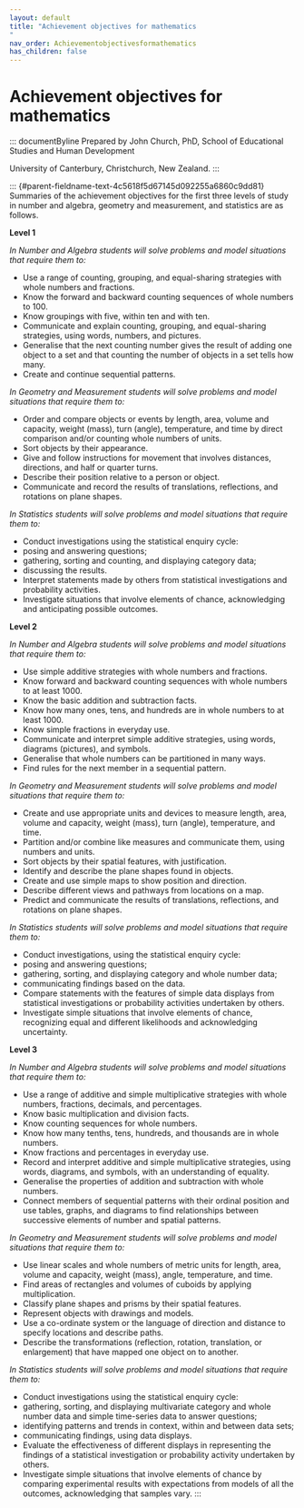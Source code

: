 ```yaml
---
layout: default
title: "Achievement objectives for mathematics 
"
nav_order: Achievementobjectivesformathematics
has_children: false
---
```

# Achievement objectives for mathematics 


::: documentByline
Prepared by John Church, PhD, School of Educational Studies and Human
Development

University of Canterbury, Christchurch, New Zealand.
:::

::: {#parent-fieldname-text-4c5618f5d67145d092255a6860c9dd81}
Summaries of the achievement objectives for the first three levels of
study in number and algebra, geometry and measurement, and statistics
are as follows.

**Level 1**

*In Number and Algebra students will solve problems and model situations
that require them to:*

-   Use a range of counting, grouping, and equal-sharing strategies with
    whole numbers and fractions.
-   Know the forward and backward counting sequences of whole numbers to
    100.
-   Know groupings with five, within ten and with ten.
-   Communicate and explain counting, grouping, and equal-sharing
    strategies, using words, numbers, and pictures.
-   Generalise that the next counting number gives the result of adding
    one object to a set and that counting the number of objects in a set
    tells how many.
-   Create and continue sequential patterns.

*In Geometry and Measurement students will solve problems and model
situations that require them to:*

-   Order and compare objects or events by length, area, volume and
    capacity, weight (mass), turn (angle), temperature, and time by
    direct comparison and/or counting whole numbers of units.
-   Sort objects by their appearance.
-   Give and follow instructions for movement that involves distances,
    directions, and half or quarter turns.
-   Describe their position relative to a person or object.
-   Communicate and record the results of translations, reflections, and
    rotations on plane shapes.

*In Statistics students will solve problems and model situations that
require them to:*

-   Conduct investigations using the statistical enquiry cycle:
-   posing and answering questions;
-   gathering, sorting and counting, and displaying category data;
-   discussing the results.
-   Interpret statements made by others from statistical investigations
    and probability activities.
-   Investigate situations that involve elements of chance,
    acknowledging and anticipating possible outcomes.

**Level 2**

*In Number and Algebra students will solve problems and model situations
that require them to:*

-   Use simple additive strategies with whole numbers and fractions.
-   Know forward and backward counting sequences with whole numbers to
    at least 1000.
-   Know the basic addition and subtraction facts.
-   Know how many ones, tens, and hundreds are in whole numbers to at
    least 1000.
-   Know simple fractions in everyday use.
-   Communicate and interpret simple additive strategies, using words,
    diagrams (pictures), and symbols.
-   Generalise that whole numbers can be partitioned in many ways.
-   Find rules for the next member in a sequential pattern.

*In Geometry and Measurement students will solve problems and model
situations that require them to:*

-   Create and use appropriate units and devices to measure length,
    area, volume and capacity, weight (mass), turn (angle), temperature,
    and time.
-   Partition and/or combine like measures and communicate them, using
    numbers and units.
-   Sort objects by their spatial features, with justification.
-   Identify and describe the plane shapes found in objects.
-   Create and use simple maps to show position and direction.
-   Describe different views and pathways from locations on a map.
-   Predict and communicate the results of translations, reflections,
    and rotations on plane shapes.

*In Statistics students will solve problems and model situations that
require them to:*

-   Conduct investigations, using the statistical enquiry cycle:
-   posing and answering questions;
-   gathering, sorting, and displaying category and whole number data;
-   communicating findings based on the data.
-   Compare statements with the features of simple data displays from
    statistical investigations or probability activities undertaken by
    others.
-   Investigate simple situations that involve elements of chance,
    recognizing equal and different likelihoods and acknowledging
    uncertainty.

**Level 3**

*In* *Number and Algebra students will solve problems and model
situations that require them to:*

-   Use a range of additive and simple multiplicative strategies with
    whole numbers, fractions, decimals, and percentages.
-   Know basic multiplication and division facts.
-   Know counting sequences for whole numbers.
-   Know how many tenths, tens, hundreds, and thousands are in whole
    numbers.
-   Know fractions and percentages in everyday use.
-   Record and interpret additive and simple multiplicative strategies,
    using words, diagrams, and symbols, with an understanding of
    equality.
-   Generalise the properties of addition and subtraction with whole
    numbers.
-   Connect members of sequential patterns with their ordinal position
    and use tables, graphs, and diagrams to find relationships between
    successive elements of number and spatial patterns.

*In Geometry and Measurement students will solve problems and model
situations that require them to:*

-   Use linear scales and whole numbers of metric units for length,
    area, volume and capacity, weight (mass), angle, temperature, and
    time.
-   Find areas of rectangles and volumes of cuboids by applying
    multiplication.
-   Classify plane shapes and prisms by their spatial features.
-   Represent objects with drawings and models.
-   Use a co-ordinate system or the language of direction and distance
    to specify locations and describe paths.
-   Describe the transformations (reflection, rotation, translation, or
    enlargement) that have mapped one object on to another.

*In Statistics students will solve problems and model situations that
require them to:*

-   Conduct investigations using the statistical enquiry cycle:
-   gathering, sorting, and displaying multivariate category and whole
    number data and simple time-series data to answer questions;
-   identifying patterns and trends in context, within and between data
    sets;
-   communicating findings, using data displays.
-   Evaluate the effectiveness of different displays in representing the
    findings of a statistical investigation or probability activity
    undertaken by others.
-   Investigate simple situations that involve elements of chance by
    comparing experimental results with expectations from models of all
    the outcomes, acknowledging that samples vary.
:::
